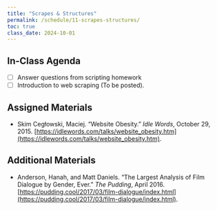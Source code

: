 ```yaml
---
title: "Scrapes & Structures"
permalink: /schedule/11-scrapes-structures/
toc: true
class_date: 2024-10-01
---
```


## In-Class Agenda

- [ ] Answer questions from scripting homework
- [ ] Introduction to web scraping (To be posted).

## Assigned Materials

- Skim Cegłowski, Maciej. “Website Obesity.” *Idle Words*, October 29, 2015. [https://idlewords.com/talks/website_obesity.htm](https://idlewords.com/talks/website_obesity.htm).

## Additional Materials

- Anderson, Hanah, and Matt Daniels. “The Largest Analysis of Film Dialogue by Gender, Ever.” *The Pudding*, April 2016. [https://pudding.cool/2017/03/film-dialogue/index.html](https://pudding.cool/2017/03/film-dialogue/index.html).